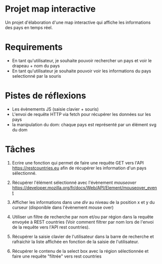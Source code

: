 # Projet map interactive
Un projet d'élaboration d'une map interactive qui affiche les informations des pays en temps réel.

# Requirements
- En tant qu'utilisateur, je souhaite pouvoir rechercher un pays et voir le drapeau + nom du pays
- En tant qu'utilisateur je souhaite pouvoir voir les informations du pays selectionné par la souris

# Pistes de réflexions
- Les évènements JS (saisie clavier + souris)
- L'envoi de requête HTTP via fetch pour récupérer les données sur les pays
- la manipulation du dom: chaque pays est représenté par un élément svg du dom

# Tâches
1. Ecrire une fonction qui permet de faire une requête GET vers l'API <https://restcountries.eu> afin de récupérer les information d'un pays sélectionné.

2. Récupérer l'élément sélectionné avec l'évènement *mouseover* <https://developer.mozilla.org/fr/docs/Web/API/Element/mouseover_event>

3. Afficher les informations dans une *div* au niveau de la position x et y du curseur (disponible dans l'évènement mouse over)

5. Utiliser un filtre de recherche par nom et/ou par région dans la requête envoyée à REST countries (Voir comment filtrer par nom lors de l'envoi de la requête vers l'API rest countries).

7. Récupérer la saisie clavier de l'utilisateur dans la barre de recherche et rafraichir la liste affichée en fonction de la saisie de l'utilisateur.

8. Récupérer le contenu de la select box avec la région sélectionnée et faire une requête "filtrée" vers rest countries